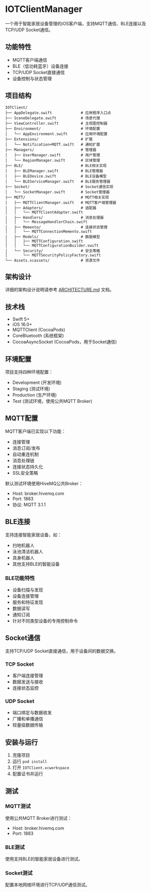 # IOTClientManager

一个用于智能家居设备管理的iOS客户端，支持MQTT通信、BLE连接以及TCP/UDP Socket通信。

## 功能特性

- MQTT客户端通信
- BLE（低功耗蓝牙）设备连接
- TCP/UDP Socket直接通信
- 设备控制与状态管理

## 项目结构

```
IOTClient/
├── AppDelegate.swift             # 应用程序入口点
├── SceneDelegate.swift           # 场景代理
├── ViewController.swift          # 主视图控制器
├── Environment/                  # 环境配置
│   └── AppEnvironment.swift      # 应用环境配置
├── Extensions/                   # 扩展
│   └── Notification+MQTT.swift   # 通知扩展
├── Managers/                     # 管理器
│   ├── UserManager.swift         # 用户管理
│   └── RegionManager.swift       # 区域管理
├── BLE/                          # BLE相关实现
│   ├── BLEManager.swift          # BLE管理器
│   ├── BLEDevice.swift           # BLE设备模型
│   └── BLEServiceManager.swift   # BLE服务管理器
├── Socket/                       # Socket通信实现
│   └── SocketManager.swift       # Socket管理器
├── MQTT/                         # MQTT相关实现
│   ├── MQTTClientManager.swift   # MQTT客户端管理器
│   ├── Adapters/                 # 适配器
│   │   └── MQTTClientAdapter.swift
│   ├── Handlers/                 # 消息处理器
│   │   └── MessageHandlerChain.swift
│   ├── Memento/                  # 连接状态管理
│   │   └── MQTTConnectionMemento.swift
│   ├── Models/                   # 数据模型
│   │   ├── MQTTConfiguration.swift
│   │   └── MQTTConfigurationBuilder.swift
│   └── Security/                 # 安全策略
│       └── MQTTSecurityPolicyFactory.swift
└── Assets.xcassets/              # 资源文件
```

## 架构设计

详细的架构设计说明请参考 [ARCHITECTURE.md](ARCHITECTURE.md) 文档。

## 技术栈

- Swift 5+
- iOS 16.0+
- MQTTClient (CocoaPods)
- CoreBluetooth (系统框架)
- CocoaAsyncSocket (CocoaPods，用于Socket通信)

## 环境配置

项目支持四种环境配置：
- Development (开发环境)
- Staging (测试环境)
- Production (生产环境)
- Test (测试环境，使用公共MQTT Broker)

## MQTT配置

MQTT客户端已实现以下功能：
- 连接管理
- 消息订阅/发布
- 自动重连机制
- 消息处理链
- 连接状态持久化
- SSL安全策略

默认测试环境使用HiveMQ公共Broker：
- Host: broker.hivemq.com
- Port: 1883
- 协议: MQTT 3.1.1

## BLE连接

支持连接智能家居设备，如：
- 扫地机器人
- 泳池清洁机器人
- 具身机器人
- 其他支持BLE的智能设备

### BLE功能特性
- 设备扫描与发现
- 设备连接管理
- 服务和特征发现
- 数据读写
- 通知订阅
- 针对不同类型设备的专用控制命令

## Socket通信

支持TCP/UDP Socket直接通信，用于设备间的数据交换。

### TCP Socket
- 客户端连接管理
- 数据发送与接收
- 连接状态监控

### UDP Socket
- 端口绑定与数据收发
- 广播和单播通信
- 轻量级数据传输

## 安装与运行

1. 克隆项目
2. 运行 `pod install`
3. 打开 `IOTClient.xcworkspace`
4. 配置证书并运行

## 测试

### MQTT测试
使用公共MQTT Broker进行测试：
- Host: broker.hivemq.com
- Port: 1883

### BLE测试
使用支持BLE的智能家居设备进行测试。

### Socket测试
配置本地网络环境进行TCP/UDP通信测试。